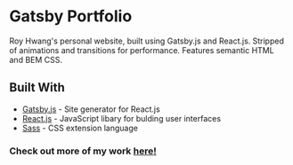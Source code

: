 # Gatsby Portfolio

Roy Hwang's personal website, built using Gatsby.js and React.js.
Stripped of animations and transitions for performance.
Features semantic HTML and BEM CSS.

## Built With

* [Gatsby.js](https://www.gatsbyjs.org/) - Site generator for React.js
* [React.js](https://reactjs.org/) - JavaScript libary for bulding user interfaces
* [Sass](https://sass-lang.com/) - CSS extension language

### Check out more of my work [here!](https://github.com/royhhwang)